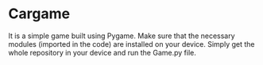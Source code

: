 # Cargame
It is a simple game built using Pygame.
Make sure that the necessary modules (imported in the code) are installed on your device.
Simply get the whole repository in your device and run the Game.py file.

